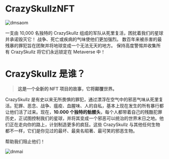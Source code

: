 # CrazySkullzNFT


![dmsaom](E:\jkl\wode0801\0814\crazyskullznft\dmsaom.png)

<p>一支由 10,000 名独特的 CrazySkullz 组成的军队从死里复活，困扰着我们的星球并承诺毁灭它！ 战争、死亡或疾病的气味使他们更加强烈。 数百年来被杀害的最残暴的罪犯旨在团聚并将地球变成一个无法无天的地方。 保持高度警惕并收集所有 CrazySkullz 将它们永远锁定在 Metaverse 中！&nbsp;</p>

# **CrazySkullz 是谁？**

> **这是一个全新的 NFT 项目的故事，它将颠覆世界。**

CrazySkullz 是有史以来无所畏惧的罪犯，通过漂浮在空气中的邪恶气味从死里复活。犯罪、恶念、战争、瘟疫、血腥味、人的自私，基本上现在发生的所有暴行都让他们活了过来。现在，**10.000 个独特的骷髅头**，每个人都带着自己的残酷犯罪历史，正试图控制我们的星球，并将其变成一个邪恶可以统治的世界末日之地。他们正在走向你的路上，计划制造更多的疯狂。这些 CrazySkullz 与其他任何生物都不一样，它们是你见过的最坏、最臭名昭著、最可笑的邪恶生物。

帮助我们阻止他们！

![dnmai](\dnmai.png)
